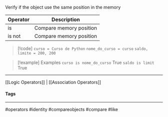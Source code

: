 Verify if the object use the same position in the memory

|Operator|Description |
|--------|-----------|
|is| Compare memory position|
|is not| Compare memory position|


> [!code]
> `curso = Curso de Python`
> `nome_do_curso = curso`
> `saldo, limite = 200, 200`

> [!example] Examples
> `curso is nome_do_curso`
> True
> `saldo is limit`
> True


***
[[Logic Operators]] | [[Association Operators]]


#### Tags
***
#operators #identity #compareobjects #compare #like